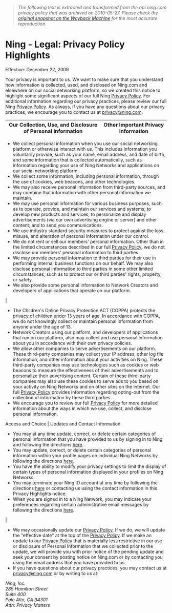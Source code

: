> *The following text is extracted and transformed from the api.ning.com privacy policy that was archived on 2010-05-27. Please check the [original snapshot on the Wayback Machine](https://web.archive.org/web/20100527004147id_/http%3A//about.ning.com/legal/privacy_highlights.php) for the most accurate reproduction.*

# Ning - Legal: Privacy Policy Highlights

Effective: December 22, 2009

Your privacy is important to us. We want to make sure that you understand how information is collected, used, and disclosed on Ning.com and elsewhere on our social networking platform, so we created this notice to highlight some significant aspects of our full Ning [Privacy Policy](https://web.archive.org/privacy.php). For additional information regarding our privacy practices, please review our full Ning [Privacy Policy](https://web.archive.org/privacy.php). As always, if you have any questions about our privacy practices, we encourage you to contact us at [privacy@ning.com](mailto:privacy@ning.com).

  
Our Collection, Use, and Disclosure of Personal Information | Other Important Privacy Information  
---|---  
  
  * We collect personal information when you use our social networking platform or otherwise interact with us. This includes information you voluntarily provide, such as your name, email address, and date of birth, and some information that is collected automatically, such as information regarding your use of Ning Networks and applications on our social networking platform. 
  * We collect some information, including personal information, through the use of cookies, web beacons, and other technologies. 
  * We may also receive personal information from third-party sources, and may combine that information with other personal information we maintain. 
  * We may use personal information for various business purposes, such as to operate, provide, and maintain our services and systems; to develop new products and services; to personalize and display advertisements (via our own advertising engine or server) and other content; and to send you communications. 
  * We use industry standard security measures to protect against the loss, misuse, and alteration of personal information under our control. 
  * We do not rent or sell our members' personal information. Other than in the limited circumstances described in our full [Privacy Policy](https://web.archive.org/privacy.php), we do not disclose our members' personal information to third parties. 
  * We may provide personal information to third parties for their use in performing internal business functions on our behalf. We may also disclose personal information to third parties in some other limited circumstances, such as to protect our or third parties' rights, property, or safety. 
  * We also provide some personal information to Network Creators and developers of applications that operate on our platform. 

| 

  * The Children's Online Privacy Protection ACT (COPPA) protects the privacy of children under 13 years of age. In accordance with COPPA, we do not knowingly collect or maintain personal information from anyone under the age of 13. 
  * Network Creators using our platform, and developers of applications that run on our platform, also may collect and use personal information about you in accordance with their own privacy policies. 
  * We allow other companies to serve advertisements on our platform. These third-party companies may collect your IP address, other log file information, and other information about your activities on Ning. These third-party companies may use technologies such as cookies or web beacons to measure the effectiveness of their advertisements and to personalize their advertising content. Certain of these third-party companies may also use these cookies to serve ads to you based on your activity on Ning Networks and on other sites on the Internet. Our full [Privacy Policy](https://web.archive.org/privacy.php) provides information regarding opting-out from the collection of information by these third parties. 
  * We encourage you to review our full [Privacy Policy](https://web.archive.org/privacy.php) for more detailed information about the ways in which we use, collect, and disclose personal information. 

  
Access and Choice | Updates and Contact Information  
  
  * You may at any time update, correct, or delete certain categories of personal information that you have provided to us by signing in to Ning and following the directions [here](http://help.ning.com/?faq=2820). 
  * You may update, correct, or delete certain categories of personal information within your profile pages on individual Ning Networks by following the directions [here](http://help.ning.com/?faq=3586). 
  * You have the ability to modify your privacy settings to limit the display of certain types of personal information displayed in your profiles on Ning Networks. 
  * You may terminate your Ning ID account at any time by following the directions [here](http://help.ning.com/?faq=2698) or contacting us using the contact information in this Privacy Highlights notice. 
  * When you are signed in to a Ning Network, you may indicate your preferences regarding certain administrative email messages by following the directions [here](http://help.ning.com/?faq=3415). 

| 

  * We may occasionally update our [Privacy Policy](https://web.archive.org/privacy.php). If we do, we will update the "effective date" at the top of the [Privacy Policy](https://web.archive.org/privacy.php). If we make an update to our [Privacy Policy](https://web.archive.org/privacy.php) that is materially less restrictive in our use or disclosure of Personal Information that we collected prior to the update, we will provide you with prior notice of the pending update and seek your consent by posting notice on Ning.com or by contacting you using the email address that you have provided to us. 
  * If you have questions about our privacy practices, you may contact us at privacy@ning.com or by writing to us at:

 _Ning, Inc.  
285 Hamilton Street  
Suite 400  
Palo Alto, CA 94301  
Attn: Privacy Matters_



